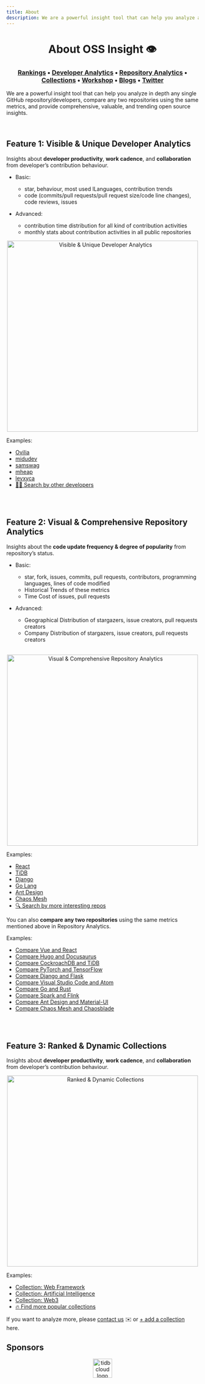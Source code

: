 ```yaml
---
title: About
description: We are a powerful insight tool that can help you analyze any GitHub repository/developer. And you can get insights with the monthly and historical rankings as well.
---
```


<h1 align="center"> About OSS Insight 👁️</h1>

<h3 align="center">
  <b><a href="https://ossinsight.io/collections/open-source-database">Rankings</a></b>
  •
  <b><a href="https://ossinsight.io/analyze/Ovilia">Developer Analytics</a></b>
  •
  <a href="https://ossinsight.io/analyze/pingcap/tidb">Repository Analytics</a>
  •
  <a href="https://ossinsight.io/collections/open-source-database">Collections</a>
  •
  <a href="https://ossinsight.io/workshop/overview">Workshop</a>
  •
  <a href="https://ossinsight.io/blog">Blogs</a>
  •
  <a href="https://twitter.com/OSSInsight">Twitter</a>
</h3>

We are a powerful insight tool that can help you analyze in depth any single GitHub repository/developers, compare any two repositories using the same metrics, and provide comprehensive, valuable, and trending open source insights.

<br />

## Feature 1: Visible & Unique Developer Analytics

Insights about **developer productivity**, **work cadence**, and **collaboration** from developer’s contribution behaviour.

* Basic:
  * star, behaviour, most used lLanguages, contribution trends
  * code (commits/pull requests/pull request size/code line changes), code reviews, issues


* Advanced:
  * contribution time distribution for all kind of contribution activities
  * monthly stats about contribution activities in all public repositories


<div align="center">
    <img src="/img/screenshots/homepage-developer.png" alt="Visible & Unique Developer Analytics" height="500" />
</div>

Examples:
* [Ovilia](https://ossinsight.io/analyze/Ovilia)
* [midudev](https://ossinsight.io/analyze/midudev)
* [samswag](https://ossinsight.io/analyze/samswag)
* [mheap](https://ossinsight.io/analyze/mheap)
* [levxyca](https://ossinsight.io/analyze/levxyca)
* [🧑‍💻 Search by other developers](https://ossinsight.io) 

<br />
<br />

## Feature 2: Visual & Comprehensive Repository Analytics

Insights about the **code update frequency & degree of popularity** from repository’s status.

* Basic:
  * star, fork, issues, commits, pull requests, contributors, programming languages, lines of code modified
  * Historical Trends of these metrics 
  * Time Cost of issues, pull requests


* Advanced:
  * Geographical Distribution of stargazers, issue creators, pull requests creators
  * Company Distribution of stargazers, issue creators, pull requests creators

<br />

<div align="center">
    <img src="/img/screenshots/homepage-repository.png" alt="Visual & Comprehensive Repository Analytics" height="500" />
</div>

Examples:
* [React](https://ossinsight.io/analyze/facebook/react)
* [TiDB](https://ossinsight.io/analyze/pingcap/tidb)
* [Django](https://ossinsight.io/analyze/django/django)
* [Go Lang](https://ossinsight.io/analyze/golang/go)
* [Ant Design](https://ossinsight.io/analyze/ant-design/ant-design)
* [Chaos Mesh](https://ossinsight.io/analyze/chaos-mesh/chaos-mesh)
* [🔍 Search by more interesting repos](https://ossinsight.io)

You can also **compare any two repositories** using the same metrics mentioned above in Repository Analytics.

Examples:
* [Compare Vue and React](https://ossinsight.io/analyze/vuejs/vue?vs=facebook/react)
* [Compare Hugo and Docusaurus](https://ossinsight.io/analyze/gohugoio/hugo?vs=facebook/docusaurus)
* [Compare CockroachDB and TiDB](https://ossinsight.io/analyze/pingcap/tidb?vs=cockroachdb/cockroach)
* [Compare PyTorch and TensorFlow](https://ossinsight.io/analyze/pytorch/pytorch?vs=tensorflow/tensorflow)
* [Compare Django and Flask](https://ossinsight.io/analyze/django/django?vs=pallets/flask)
* [Compare Visual Studio Code and Atom](https://ossinsight.io/analyze/microsoft/vscode?vs=atom/atom)
* [Compare Go and Rust](https://ossinsight.io/analyze/golang/go?vs=rust-lang/rust)
* [Compare Spark and Flink](https://ossinsight.io/analyze/apache/spark?vs=apache/flink)
* [Compare Ant Design and Material-UI](https://ossinsight.io/analyze/ant-design/ant-design?vs=mui/material-ui)
* [Compare Chaos Mesh and Chaosblade](https://ossinsight.io/analyze/chaos-mesh/chaos-mesh?vs=chaosblade-io/chaosblade)

<br />
<br />

## Feature 3: Ranked & Dynamic Collections

Insights about **developer productivity**, **work cadence**, and **collaboration** from developer’s contribution behaviour.

<div align="center">
    <img src="/img/screenshots/homepage-collection.png" alt="Ranked & Dynamic Collections" height="500" />
</div>

Examples:
* [Collection: Web Framework](https://ossinsight.io/collections/web-framework)
* [Collection: Artificial Intelligence](https://ossinsight.io/collections/artificial-intelligence)
* [Collection: Web3](https://ossinsight.io/collections/web3)
* [🔥 Find more popular collections](https://ossinsight.io/collections/open-source-database) 

If you want to analyze more, please [contact us](https://ossinsight.io/about/#contact) ✉️ or [+ add a collection](https://github.com/pingcap/ossinsight#how-to-add-collections) here.

## Sponsors

<div align="center">
  <a href="https://en.pingcap.com/tidb-cloud/?utm_source=ossinsight&utm_medium=referral">
    <img src="/img/tidb-cloud-logo-w.png" alt="tidb cloud logo" height="50" />
  </a>
</div>